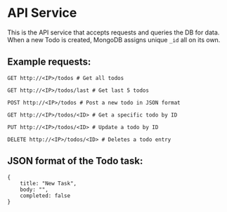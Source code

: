 # API Service

This is the API service that accepts requests and queries the DB for data.
When a new Todo is created, MongoDB assigns unique `_id` all on its own.

## Example requests:
```
GET http://<IP>/todos # Get all todos

GET http://<IP>/todos/last # Get last 5 todos

POST http://<IP>/todos # Post a new todo in JSON format

GET http://<IP>/todos/<ID> # Get a specific todo by ID

PUT http://<IP>/todos/<ID> # Update a todo by ID

DELETE http://<IP>/todos/<ID> # Deletes a todo entry
```

## JSON format of the Todo task:

```
{
    title: "New Task",
    body: "",
    completed: false
}
```